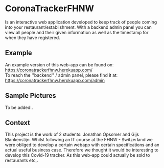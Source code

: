 # CoronaTrackerFHNW

Is an interactive web application developed to keep track of people coming into your restaurant/establishment. 
With a backend admin panel you can view all people and their given information as well as the timestamp for when they have registered.

## Example
An example version of this web-app can be found on: https://coronatrackerfhnw.herokuapp.com/
<br> To reach the ''backend'' / admin panel, please find it at: https://coronatrackerfhnw.herokuapp.com/admin

## Sample Pictures
To be added..

## Context
This project is the work of 2 students: Jonathan Opsomer and Gijs Blankenstijn. Whilst following an IT course at the FHNW - Switzerland we were obliged to develop a certain webapp with certain specifications and an actual useful business case. Therefore we thought it would be interesting to develop this Covid-19 tracker. As this web-app could actually be sold to restaurants etc,.